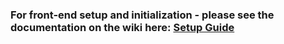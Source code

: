 ### For front-end setup and initialization - please see the documentation on the wiki here: [Setup Guide](https://github.com/tysonkaufmann/su-go/wiki/Setup-Guide)
